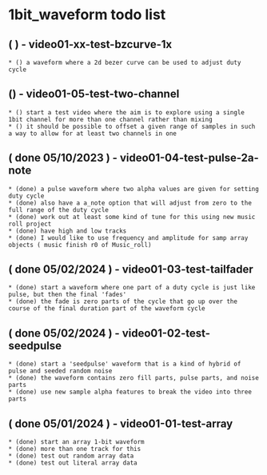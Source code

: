 # 1bit_waveform todo list

## ( ) - video01-xx-test-bzcurve-1x
    * () a waveform where a 2d bezer curve can be used to adjust duty cycle

## () - video01-05-test-two-channel
    * () start a test video where the aim is to explore using a single 1bit channel for more than one channel rather than mixing
    * () it should be possible to offset a given range of samples in such a way to allow for at least two channels in one

## ( done 05/10/2023 ) - video01-04-test-pulse-2a-note
    * (done) a pulse waveform where two alpha values are given for setting duty cycle
    * (done) also have a a_note option that will adjust from zero to the full range of the duty cycle
    * (done) work out at least some kind of tune for this using new music roll project
    * (done) have high and low tracks
    * (done) I would like to use frequency and amplitude for samp array objects ( music finish r0 of Music_roll)

## ( done 05/02/2024 ) - video01-03-test-tailfader
    * (done) start a waveform where one part of a duty cycle is just like pulse, but then the final 'fades'
    * (done) the fade is zero parts of the cycle that go up over the course of the final duration part of the waveform cycle

## ( done 05/02/2024 ) - video01-02-test-seedpulse
    * (done) start a 'seedpulse' waveform that is a kind of hybrid of pulse and seeded random noise
    * (done) the waveform contains zero fill parts, pulse parts, and noise parts
    * (done) use new sample alpha features to break the video into three parts

## ( done 05/01/2024 ) - video01-01-test-array
    * (done) start an array 1-bit waveform
    * (done) more than one track for this
    * (done) test out random array data
    * (done) test out literal array data

